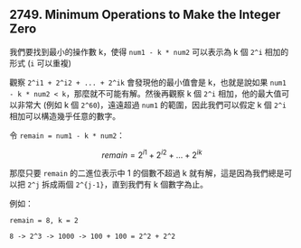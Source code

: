 ## 2749. Minimum Operations to Make the Integer Zero

我們要找到最小的操作數 k，使得 `num1 - k * num2` 可以表示為 k 個 `2^i` 相加的形式 (`i` 可以重複)

觀察 `2^i1 + 2^i2 + ... + 2^ik` 會發現他的最小值會是 k，也就是說如果 `num1 - k * num2 < k`，那麼就不可能有解。然後再觀察 k 個 `2^i` 相加，他的最大值可以非常大 (例如 k 個 `2^60`)，遠遠超過 `num1` 的範圍，因此我們可以假定 k 個 `2^i` 相加可以構造幾乎任意的數字。

令 `remain = num1 - k * num2`：

$$
remain = 2^{i1} + 2^{i2} + ... + 2^{ik}
$$

那麼只要 `remain` 的二進位表示中 1 的個數不超過 k 就有解，這是因為我們總是可以把 `2^j` 拆成兩個 `2^{j-1}`，直到我們有 k 個數字為止。

例如：

```
remain = 8, k = 2

8 -> 2^3 -> 1000 -> 100 + 100 = 2^2 + 2^2
```
